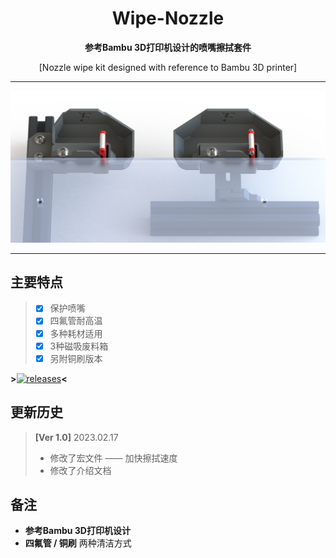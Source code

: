
<h1 align="center">Wipe-Nozzle</h1>

**<p align="center">参考Bambu 3D打印机设计的喷嘴擦拭套件</p>**
<p align="center">[Nozzle wipe kit designed with reference to Bambu 3D printer]</p>

 ---
 
![FZ-Wipe-Nozzle-v2](Images-效果图/FZ-Wipe-Nozzle-v2.png)
 
 ---

## 主要特点
> - [x] 保护喷嘴
> - [x] 四氟管耐高温
> - [x] 多种耗材适用
> - [x] 3种磁吸废料箱
> - [x] 另附铜刷版本


**>**[![releases](https://img.shields.io/github/v/release/FZaii/Wipe-Nozzle)](https://github.com/FZaii/Wipe-Nozzle/releases)**<**
## 更新历史

> **[Ver 1.0]** 2023.02.17  
> - 修改了宏文件 —— 加快擦拭速度
> - 修改了介绍文档
 
## 备注
- **参考Bambu 3D打印机设计**
- **四氟管 / 铜刷** 两种清洁方式

